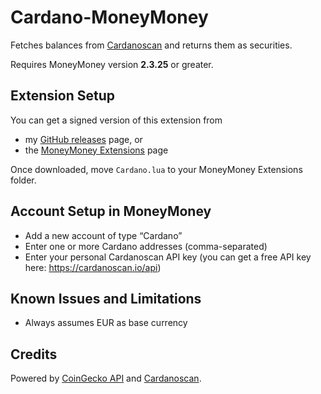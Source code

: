 # Cardano-MoneyMoney

Fetches balances from [Cardanoscan](https://cardanoscan.io) and returns them as securities.

Requires MoneyMoney version **2.3.25** or greater.

## Extension Setup

You can get a signed version of this extension from

* my [GitHub releases](https://github.com/aaronk6/Cardano-MoneyMoney/releases/latest) page, or
* the [MoneyMoney Extensions](https://moneymoney-app.com/extensions/) page

Once downloaded, move `Cardano.lua` to your MoneyMoney Extensions folder.

## Account Setup in MoneyMoney

* Add a new account of type “Cardano”
* Enter one or more Cardano addresses (comma-separated)
* Enter your personal Cardanoscan API key (you can get a free API key here: https://cardanoscan.io/api)

## Known Issues and Limitations

* Always assumes EUR as base currency

## Credits

Powered by [CoinGecko API](https://www.coingecko.com/en/api) and [Cardanoscan](https://cardanoscan.io).

